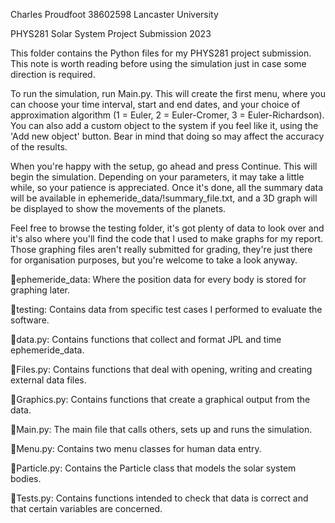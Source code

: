 Charles Proudfoot
38602598
Lancaster University

PHYS281 Solar System Project Submission 2023


This folder contains the Python files for my PHYS281 project submission. This note is worth reading before using the simulation just in case some direction is required.

To run the simulation, run Main.py. This will create the first menu, where you can choose your time interval, start and end dates, and your choice of approximation algorithm (1 = Euler, 2 = Euler-Cromer, 3 = Euler-Richardson). You can also add a custom object to the system if you feel like it, using the 'Add new object' button. Bear in mind that doing so may affect the accuracy of the results.

When you're happy with the setup, go ahead and press Continue. This will begin the simulation. Depending on your parameters, it may take a little while, so your patience is appreciated. Once it's done, all the summary data will be available in ephemeride_data/!summary_file.txt, and a 3D graph will be displayed to show the movements of the planets.

Feel free to browse the testing folder, it's got plenty of data to look over and it's also where you'll find the code that I used to make graphs for my report. Those graphing files aren't really submitted for grading, they're just there for organisation purposes, but you're welcome to take a look anyway.

📁ephemeride_data: Where the position data for every body is stored for graphing later.

📁testing: Contains data from specific test cases I performed to evaluate the software.

📄data.py: Contains functions that collect and format JPL and time ephemeride_data.

📄Files.py: Contains functions that deal with opening, writing and creating external data files.

📄Graphics.py: Contains functions that create a graphical output from the data.

📄Main.py: The main file that calls others, sets up and runs the simulation.

📄Menu.py: Contains two menu classes for human data entry.

📄Particle.py: Contains the Particle class that models the solar system bodies.

📄Tests.py: Contains functions intended to check that data is correct and that certain variables are concerned.
